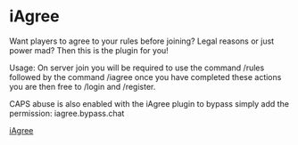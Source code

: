 # iAgree

Want players to agree to your rules before joining? Legal reasons or just power mad? Then this is the plugin for you!

Usage:
On server join you will be required to use the command /rules followed by the command /iagree once you have completed these actions you are then free to /login and /register.

CAPS abuse is also enabled with the iAgree plugin to bypass simply add the permission:
iagree.bypass.chat

[iAgree](https://tshock.co/xf/index.php?resources/iagree.150/)
